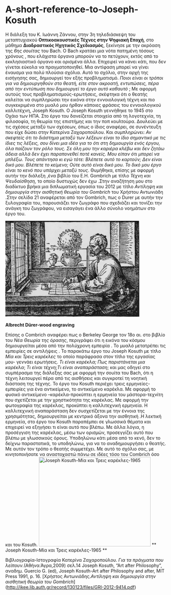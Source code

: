 # A-short-reference-to-Joseph-Kosuth

Η διάλεξη του Κ. Ιωάννη Ζάννου, στην  3η τηλεδιάσκεψη του μεταπτυχιακού **Οπτικοακουστικές Τέχνες στην Ψηφιακή Εποχή**, στο μάθημα **Διαδραστικός Ηχητικός Σχεδιασμός**, ξεκίνησε με την ακρόαση της  *6ης σουίτας* του Βach.
Ο Βach  κρατάει μια νότα πατημένη τόσους χρόνους , που ελάχιστα όργανα μπορούν να το πετύχουν, εκτός από το εκκλησιαστικό όργανο και  ορισμένα άλλα. Επιχειρεί να κάνει κάτι, που δεν γίνεται εύκολα  να πραγματοποιηθεί. Μια αντίφαση μπορεί να γίνει έναυσμα για πολύ πλούσια σχόλια. Αυτό το σχόλιο, στην αρχή της εισήγησης σας, δημιουργεί τον εξής προβληματισμό.
*Ποιοι είναι  οι τρόποι για να δημιουργηθούν στο θεατή, είτε στον ακροατή, εντυπώσεις, πέρα από την εντύπωση που δημιουργεί το έργο αυτό καθαυτό* ;
Με αφορμή αυτούς τους προβληματισμούς-ερωτήσεις, σκέφτηκα ότι ο θεατής καλείται να συμπληρώσει την εικόνα στην εννοιολογική τέχνη και πιο συγκεκριμένα στο μυαλό μου ήρθαν κάποιες φράσεις του εννοιολογικού καλλιτέχνη, Joseph Kosuth.
Ο Joseph Kosuth γεννήθηκε το 1945 στο Οχάιο των ΗΠΑ. Στο έργο του δανείζεται στοιχεία από τη λογοτεχνία, τη φιλοσοφία, τη θεωρία της επιστήμης και την ποπ κουλτούρα. 
Δουλεύει με τις σχέσεις μεταξύ των σχέσεων, όπως ο ίδιος αναφέρει, σε συνέντευξη που είχε δώσει στην Κατερίνα Ζαχαροπούλου. 
Και συμπληρώνει: *Αν σκεφτείς ότι το διάστημα μεταξύ των λέξεων είναι το ίδιο σημαντικό με τις ίδιες τις λέξεις, σου δίνει μια ιδέα για το ότι στη δημιουργία ενός έργου, όλα παίζουν τον ρόλο τους. Σε όλη μου την καριέρα κλέβω και δεν ζητάω άδεια αλλά δεν έχει παραπονεθεί ποτέ κανείς. Μου είπαν ότι μπορεί να μπλέξω. Τους απάντησα κι εγώ τότε: Βλέπετε αυτό το καρτούν; Δεν είναι δικό μου. Βλέπετε το κείμενο; Ούτε αυτό είναι δικό μου. Το δικό μου έργο είναι το κενό που υπάρχει μεταξύ τους*.
Θυμήθηκα, επίσης με αφορμή αυτήν την διάλεξη ,ένα βιβλίο του  Ε.Η. Gombrich με τίτλο *Τέχνη και Ψευδαίσθηση*, το οποίο δυστυχώς δεν έχω .Στην αναζήτηση μου στο διαδίκτυο βρήκα μια διπλωματική εργασία του 2012 με τίτλο *Αντίληψη και δημιουργία στην αισθητική θεωρία του  Gombrich* του Χρήστου Αντωνιάδη .Στην σελίδα 21 αναφέρεται από τον Gombrich,  πως ο  Durer με αυτήν την ξυλογραφία του, παρουσιάζει τον ζωγράφο που σχεδιάζει και τονίζει την ανάγκη του ζωγράφου, να εισαγάγει ένα άλλο σύνολο νοημάτων στο έργο του. 


<img src=./Durer.jpg/ title = "Albrecht Dürer-wood engraving" width = "420" height = "300" />

**Albrecht Dürer-wood engraving** 

Επίσης ο Combrich αναφέρει πως ο Berkeley George  τον 18ο αι. στο βιβλίο του *Νέα Θεωρία της όρασης*, περιγράφει  ότι η εικόνα του κόσμου δημιουργείται  μέσα από την πολύχρονη εμπειρία . Το μυαλό μετατρέπει τις εμπειρίες σε αντιλήψεις . 
Το παρακάτω έργο του Joseph Kosuth με τίτλο *Μία και Τρεις καρέκλες* το οποίο  παράφρασα στον τίτλο της εργασίας μου- γεννάει ερωτήσεις.
*Τι είναι καρέκλα; Πως παριστάνεται μια καρέκλα*; *Τι είναι τέχνη*;*Τι είναι αναπαράσταση*;  και μας οδηγεί στο συμπέρασμα της διάλεξης σας με αφορμή την σουίτα του Bach, ότι η τέχνη λειτουργεί πέρα από τις αισθήσεις και συγκροτεί τη νοητική διάσταση της τέχνης.
Το έργο του Kosuth περιέχει τρεις ερμηνείες-εμπειρίες  για ένα  αντικείμενο, το αντικείμενο καρέκλα. Με αφορμή το φυσικό αντικείμενο –καρέκλα-προκύπτει η  ερμηνεία του μάστορα-τεχνίτη που σχετίζεται με την χρηστικότητα της καρέκλας. Με αφορμή την φωτογραφία της καρέκλας, προκύπτει η καλλιτεχνική ερμηνεία. Η καλλιτεχνική αναπαράσταση δεν συσχετίζεται με την έννοια της χρησιμότητας, δημιουργείται με κεντρικό άξονα  την  αισθητική .Η λεκτική ερμηνεία, στο έργο του Kosuth παραπέμπει σε γλωσσικά θέματα και επιχειρεί να εξηγήσει τι είναι αυτό που βλέπω. Με άλλα λόγια, η προσέγγιση της καρέκλας, μέσω των ορισμών, προσεγγίζει αυτό που βλέπω με γλωσσικούς όρους.
Υποδηλώνω κάτι μέσα από το κενό, δεν το δείχνω παραστατικά, το υποδηλώνω, για να το αναδημιουργήσει ο θεατής. Με αυτόν τον τρόπο ο θεατής συμμετέχει. Με αυτό το σχόλιο σας, με κινητοποιήσατε να αναστοχαστώ πάνω σε ιδέες τόσο του Combrich όσο και του Kosuth.
<img src=./chairs.jpg/ title = "Joseph Kosuth-Μία και Τρεις καρέκλες-1965" width = "350" height = "280" />
** Joseph Kosuth-Μία και Τρεις καρέκλες-1965 **

Βιβλιογραφία-Ιστογραφία
Κατερίνα Ζαχαροπούλου. *Για τα πράγματα που λείπουν*.(Αθήνα:Άγρα,2009) σελ.14
Joseph Kosuth, “Art after Philosophy”, αναδημ. Guercio G. (ed), Joseph Kosuth-Art after Philosophy and after, MIT Press 1991, p. 16.
[Χρήστος Αντωνιάδης.*Αντίληψη και δημιουργία στην αισθητική θεωρία του  Gombrich*] (http://ikee.lib.auth.gr/record/130123/files/GRI-2012-9414.pdf)
